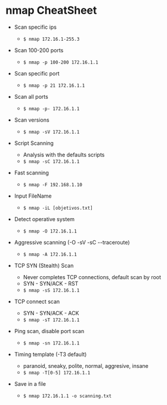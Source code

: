 # nmap CheatSheet

* Scan specific ips
  * `$ nmap 172.16.1-255.3`

* Scan 100-200 ports
  * `$ nmap -p 100-200 172.16.1.1`

* Scan specific port
  * `$ nmap -p 21 172.16.1.1`

* Scan all ports
  * `$ nmap -p- 172.16.1.1`

* Scan versions
  * `$ nmap -sV 172.16.1.1`

* Script Scanning
  * Analysis with the defaults scripts
  * `$ nmap -sC 172.16.1.1`

* Fast scanning
  * `$ nmap -F 192.168.1.10`

* Input FileName
  * `$ nmap -iL [objetivos.txt]`

* Detect operative system 
  * `$ nmap -O 172.16.1.1` 

* Aggressive scanning (-O -sV -sC --traceroute)
  * `$ nmap -A 172.16.1.1`

* TCP SYN (Stealth) Scan 
  * Never completes TCP connections, default scan by root
  * SYN - SYN/ACK - RST
  * `$ nmap -sS 172.16.1.1`

* TCP connect scan
  * SYN - SYN/ACK - ACK
  * `$ nmap -sT 172.16.1.1`

* Ping scan, disable port scan
  * `$ nmap -sn 172.16.1.1`

* Timing template (-T3 default)
  * paranoid, sneaky, polite, normal, aggresive, insane
  * `$ nmap -T[0-5] 172.16.1.1`

* Save in a file
  * `$ nmap 172.16.1.1 -o scanning.txt`


